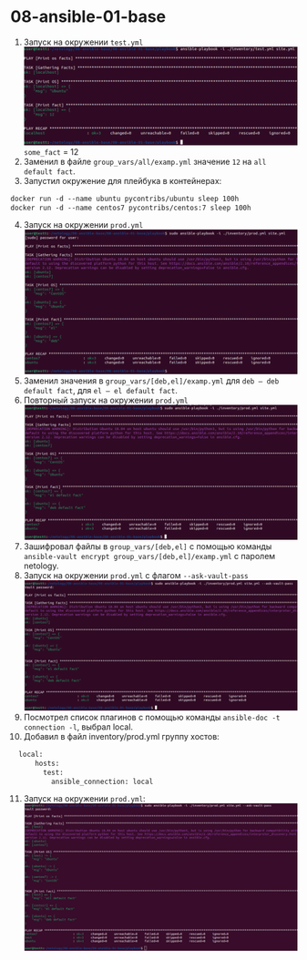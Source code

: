 # 08-ansible-01-base

1. Запуск на окружении `test.yml`
![](images/a.png)
`some_fact` = 12
2. Заменил в файле `group_vars/all/examp.yml` значение `12` на `all default fact`.
3. Запустил окружение для плейбука в контейнерах:
```
docker run -d --name ubuntu pycontribs/ubuntu sleep 100h
docker run -d --name centos7 pycontribs/centos:7 sleep 100h
```
4. Запуск на окружении `prod.yml`
![](images/b.png)
5. Заменил значения в `group_vars/[deb,el]/examp.yml` для `deb — deb default fact`, для `el — el default fact`.
6. Повторный запуск на окружении `prod.yml`
![](images/c.png)
7. Зашифровал файлы в `group_vars/[deb,el]` c помощью команды `ansible-vault encrypt group_vars/[deb,el]/examp.yml` с паролем netology.
8. Запуск на окружении `prod.yml` с флагом `--ask-vault-pass`
![](images/d.png)
9. Посмотрел список плагинов с помощью команды `ansible-doc -t connection -l`, выбрал local.
10. Добавил в файл inventory/prod.yml группу хостов:
```
  local:
      hosts:
        test:
          ansible_connection: local
```  
11. Запуск на окружении `prod.yml`:
![](images/f.png)
